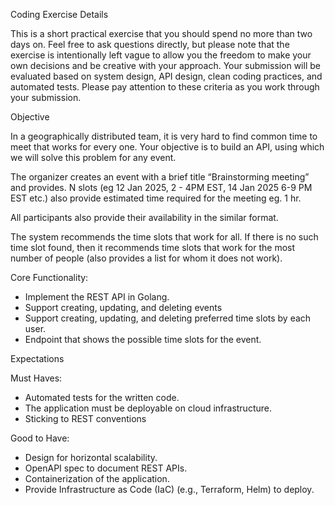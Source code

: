 Coding Exercise Details

This is a short practical exercise that you should spend no more than two days on. Feel free to ask questions directly, but please note that the exercise is intentionally left vague to allow you the freedom to make your own decisions and be creative with your approach. Your submission will be evaluated based on system design, API design, clean coding practices, and automated tests. Please pay attention to these criteria as you work through your submission.

Objective

In a geographically distributed team, it is very hard to find common time to meet that works for every one. Your objective is to build an API, using which we will solve this problem for any event.

The organizer creates an event with a brief title “Brainstorming meeting” and provides. N slots (eg 12 Jan 2025, 2 - 4PM EST, 14 Jan 2025 6-9 PM EST etc.) also provide estimated time required for the meeting eg. 1 hr.

All participants also provide their availability in the similar format.

The system recommends the time slots that work for all. If there is no such time slot found, then it recommends time slots that work for the most number of people (also provides a list for whom it does not work).

Core Functionality:
- Implement the REST API in Golang.
- Support creating, updating, and deleting events
- Support creating, updating, and deleting preferred time slots by each user.
- Endpoint that shows the possible time slots for the event.

Expectations

Must Haves:
- Automated tests for the written code.
- The application must be deployable on cloud infrastructure.
- Sticking to REST conventions

Good to Have:
- Design for horizontal scalability.
- OpenAPI spec to document REST APIs.
- Containerization of the application.
- Provide Infrastructure as Code (IaC) (e.g., Terraform, Helm) to deploy.
